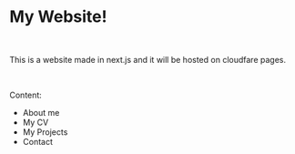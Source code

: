 <h1>My Website!</h1><br>
<p>This is a website made in next.js and it will be hosted on cloudfare pages.</p><br>
<p>Content:</p>
<ul>
  <li>About me</li>
  <li>My CV</li>
  <li>My Projects</li>
  <li>Contact</li>
</ul>
